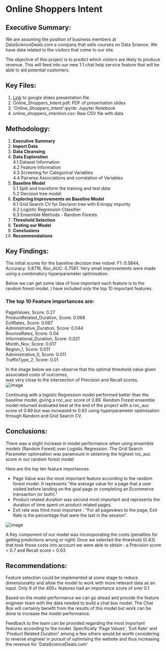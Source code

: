 # Online Shoppers Intent

## Executive Summary:
We are assuming the position of business members at DataScienceDeals.com a company that sells courses on Data Science. We have data related to the visitors that come to our site.

The objective of this project is to predict which visitors are likely to produce revenue. This will feed into our new 1:1 chat help service feature that will be able to aid potential customers.

##  Key Files:
1.  [Link](https://docs.google.com/presentation/d/1Cu6vxCA_1aIgoW1ZqArEayFVPDSDD8eRxzvjWMUvT2I/edit?usp=sharing)
to google slides presentation file
2.  Online_Shoppers_Intent.pdf: PDF of presentation slides
3.  'Online_Shoppers_Intent'.ipynb: Jupyter Notebook
4.  online_shoppers_intention.csv: Raw CSV file with data

##  Methodology:
1. **Executive Summary**  
2. **Import Data**  
3. **Data Cleansing**  
4. **Data Exploration**  
    4.1 Dataset Information  
    4.2 Feature Information  
    4.3 Screening for Categorical Variables  
    4.4 Pairwise Associations and correlation of Variables  
5. **Baseline Model**  
    5.1 Split and transform the training and test data  
    5.2 Decision tree model  
6. **Exploring Improvements on Baseline Model**  
    6.1 Grid Search CV for Decision tree with Entropy impurity  
    6.2 Logistic Regression Classifier  
    6.3 Ensemble Methods - Random Forests  
7. **Threshold Selection** 
8. **Testing our Model** 
9. **Conclusions**  
10. **Recommendations**
    
##  Key Findings:
The initial scores for the baseline decision tree mdoel: F1: 0.5844, Accuracy: 0.8716, Roc_AUC: 0.7587.
Very small improvements were made using a combinatory hyperparameter optimisation.

Below we can get some idea of how important each feature is to the random forest model. I have included only the top 10 important features.
 
### The top 10 Feature importances are:  
PageValues, Score: 0.27  
ProductRelated_Duration, Score: 0.068  
ExitRates, Score: 0.067  
Administrative_Duration, Score: 0.044  
BounceRates, Score: 0.04  
Informational_Duration, Score: 0.021  
Month_Nov, Score: 0.017  
Region_1, Score: 0.011  
Administrative_0, Score: 0.011  
TrafficType_2, Score: 0.01  

In the image below we can observe that the optimal threshold value given associated costs of outcomes,   
was very close to the intersection of Precision and Recall scores.  
![image](https://user-images.githubusercontent.com/40424244/94149035-4a530080-fe6f-11ea-8ac0-6afdbe20b96d.png)

Continuing with a logistic Regression model performed better than the baseline model, giving a roc_auc score of 0.89.
Random Forest ensemble model returned evaluated best at the end of the project with a roc_auc score of 0.89 but was increased to 0.93 using hyperparameter optimisation through Random and Grid Search CV.

##  Conclusions:
There was a slight increase in model performance when using ensemble models (Random Forest) over Logistic Regression. 
The Grid Search Parameter optimsation was paramount in obtaining the highest roc_auc score in our random forest model

Here are the top ten feature importances
- Page Value was the most important feature according to the random forest model. It represents "the average value for a page that a user visited before landing on the goal page or completing an Ecommerce transaction (or both)."
- Product related duration was second most important and represents the duration of time spent on product related pages.
- Exit rate was third most important : "For all pageviews to the page, Exit Rate is the percentage that were the last in the session".  

![image](https://user-images.githubusercontent.com/40424244/94347784-1b838880-002f-11eb-885e-a8c5630badcf.png)

A Key component of our model was incoroporating the costs (penalties for getting predictions wrong or right)
Once we selected the threshold (0.43) that took those costs into account we were able to obtain :  a Precision score = 0.7 and Recall score = 0.63

##  Recommendations:
Feature selection could be implemented at some stage to reduce dimensionality and allow the model to work with more relevant data as an input. 
Only 9 of the 400+ features had an importance score of over 0.1

Based on the model performance we can go ahead and provide the feature engineer team with the data needed to build a chat box model. The Chat Box will certainly benefit from the results of this model but work can be done to increase the model performance.

Feedback to the team can be provided regarding the most important features according to the model. Specifically 'Page Values', 'Exit Rate' and 'Product Related Duration' among a few others would be worth considering to reverse engineer in pursuit of optimising the website and thus increasing the revenue for 'DataScienceDeals.com' 
